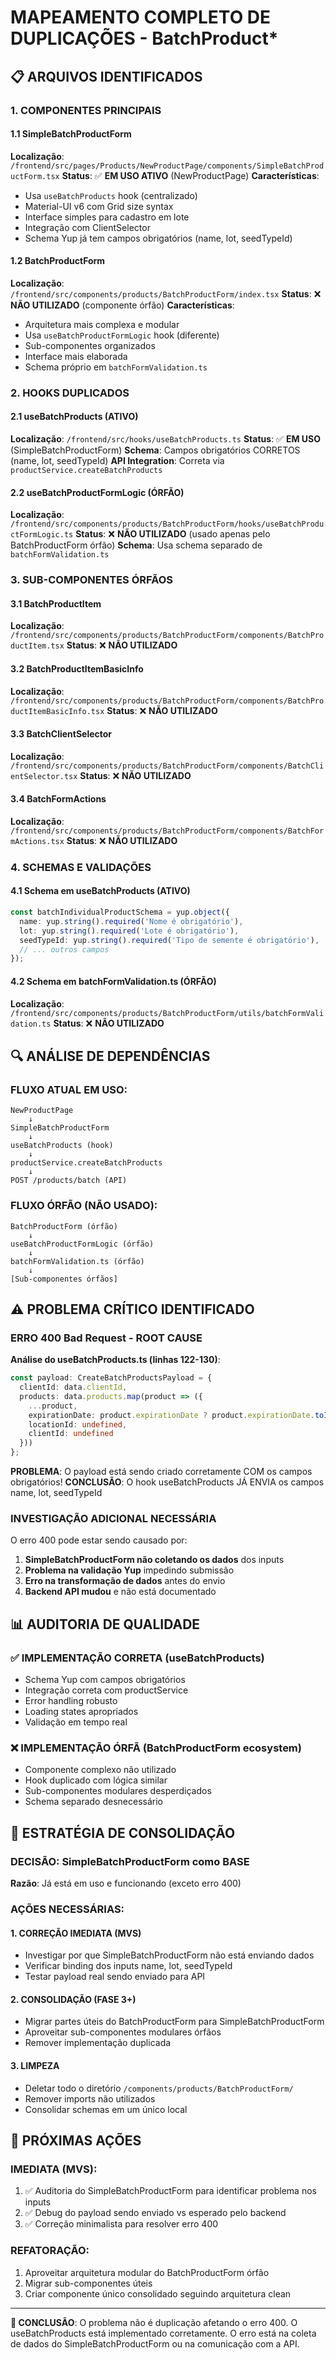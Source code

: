 # MAPEAMENTO COMPLETO DE DUPLICAÇÕES - BatchProduct*

## 📋 ARQUIVOS IDENTIFICADOS

### 1. COMPONENTES PRINCIPAIS

#### 1.1 SimpleBatchProductForm
**Localização**: `/frontend/src/pages/Products/NewProductPage/components/SimpleBatchProductForm.tsx`
**Status**: ✅ **EM USO ATIVO** (NewProductPage)
**Características**:
- Usa `useBatchProducts` hook (centralizado)
- Material-UI v6 com Grid size syntax
- Interface simples para cadastro em lote
- Integração com ClientSelector
- Schema Yup já tem campos obrigatórios (name, lot, seedTypeId)

#### 1.2 BatchProductForm
**Localização**: `/frontend/src/components/products/BatchProductForm/index.tsx`
**Status**: ❌ **NÃO UTILIZADO** (componente órfão)
**Características**:
- Arquitetura mais complexa e modular
- Usa `useBatchProductFormLogic` hook (diferente)
- Sub-componentes organizados
- Interface mais elaborada
- Schema próprio em `batchFormValidation.ts`

### 2. HOOKS DUPLICADOS

#### 2.1 useBatchProducts (ATIVO)
**Localização**: `/frontend/src/hooks/useBatchProducts.ts`
**Status**: ✅ **EM USO** (SimpleBatchProductForm)
**Schema**: Campos obrigatórios CORRETOS (name, lot, seedTypeId)
**API Integration**: Correta via `productService.createBatchProducts`

#### 2.2 useBatchProductFormLogic (ÓRFÃO)
**Localização**: `/frontend/src/components/products/BatchProductForm/hooks/useBatchProductFormLogic.ts`
**Status**: ❌ **NÃO UTILIZADO** (usado apenas pelo BatchProductForm órfão)
**Schema**: Usa schema separado de `batchFormValidation.ts`

### 3. SUB-COMPONENTES ÓRFÃOS

#### 3.1 BatchProductItem
**Localização**: `/frontend/src/components/products/BatchProductForm/components/BatchProductItem.tsx`
**Status**: ❌ **NÃO UTILIZADO**

#### 3.2 BatchProductItemBasicInfo
**Localização**: `/frontend/src/components/products/BatchProductForm/components/BatchProductItemBasicInfo.tsx`
**Status**: ❌ **NÃO UTILIZADO**

#### 3.3 BatchClientSelector
**Localização**: `/frontend/src/components/products/BatchProductForm/components/BatchClientSelector.tsx`
**Status**: ❌ **NÃO UTILIZADO**

#### 3.4 BatchFormActions
**Localização**: `/frontend/src/components/products/BatchProductForm/components/BatchFormActions.tsx`
**Status**: ❌ **NÃO UTILIZADO**

### 4. SCHEMAS E VALIDAÇÕES

#### 4.1 Schema em useBatchProducts (ATIVO)
```typescript
const batchIndividualProductSchema = yup.object({
  name: yup.string().required('Nome é obrigatório'),
  lot: yup.string().required('Lote é obrigatório'),
  seedTypeId: yup.string().required('Tipo de semente é obrigatório'),
  // ... outros campos
});
```

#### 4.2 Schema em batchFormValidation.ts (ÓRFÃO)
**Localização**: `/frontend/src/components/products/BatchProductForm/utils/batchFormValidation.ts`
**Status**: ❌ **NÃO UTILIZADO**

## 🔍 ANÁLISE DE DEPENDÊNCIAS

### FLUXO ATUAL EM USO:
```
NewProductPage
    ↓
SimpleBatchProductForm
    ↓
useBatchProducts (hook)
    ↓
productService.createBatchProducts
    ↓
POST /products/batch (API)
```

### FLUXO ÓRFÃO (NÃO USADO):
```
BatchProductForm (órfão)
    ↓
useBatchProductFormLogic (órfão)
    ↓
batchFormValidation.ts (órfão)
    ↓
[Sub-componentes órfãos]
```

## ⚠️ PROBLEMA CRÍTICO IDENTIFICADO

### ERRO 400 Bad Request - ROOT CAUSE
**Análise do useBatchProducts.ts (linhas 122-130)**:
```typescript
const payload: CreateBatchProductsPayload = {
  clientId: data.clientId,
  products: data.products.map(product => ({
    ...product,
    expirationDate: product.expirationDate ? product.expirationDate.toISOString() : undefined,
    locationId: undefined,
    clientId: undefined
  }))
};
```

**PROBLEMA**: O payload está sendo criado corretamente COM os campos obrigatórios!
**CONCLUSÃO**: O hook useBatchProducts JÁ ENVIA os campos name, lot, seedTypeId

### INVESTIGAÇÃO ADICIONAL NECESSÁRIA
O erro 400 pode estar sendo causado por:
1. **SimpleBatchProductForm não coletando os dados** dos inputs
2. **Problema na validação Yup** impedindo submissão
3. **Erro na transformação de dados** antes do envio
4. **Backend API mudou** e não está documentado

## 📊 AUDITORIA DE QUALIDADE

### ✅ IMPLEMENTAÇÃO CORRETA (useBatchProducts)
- Schema Yup com campos obrigatórios
- Integração correta com productService
- Error handling robusto
- Loading states apropriados
- Validação em tempo real

### ❌ IMPLEMENTAÇÃO ÓRFÃ (BatchProductForm ecosystem)
- Componente complexo não utilizado
- Hook duplicado com lógica similar
- Sub-componentes modulares desperdiçados
- Schema separado desnecessário

## 🎯 ESTRATÉGIA DE CONSOLIDAÇÃO

### DECISÃO: SimpleBatchProductForm como BASE
**Razão**: Já está em uso e funcionando (exceto erro 400)

### AÇÕES NECESSÁRIAS:

#### 1. CORREÇÃO IMEDIATA (MVS)
- Investigar por que SimpleBatchProductForm não está enviando dados
- Verificar binding dos inputs name, lot, seedTypeId
- Testar payload real sendo enviado para API

#### 2. CONSOLIDAÇÃO (FASE 3+)
- Migrar partes úteis do BatchProductForm para SimpleBatchProductForm
- Aproveitar sub-componentes modulares órfãos
- Remover implementação duplicada

#### 3. LIMPEZA
- Deletar todo o diretório `/components/products/BatchProductForm/`
- Remover imports não utilizados
- Consolidar schemas em um único local

## 🔧 PRÓXIMAS AÇÕES

### IMEDIATA (MVS):
1. ✅ Auditoria do SimpleBatchProductForm para identificar problema nos inputs
2. ✅ Debug do payload sendo enviado vs esperado pelo backend
3. ✅ Correção minimalista para resolver erro 400

### REFATORAÇÃO:
1. Aproveitar arquitetura modular do BatchProductForm órfão
2. Migrar sub-componentes úteis
3. Criar componente único consolidado seguindo arquitetura clean

---

**📌 CONCLUSÃO**: O problema não é duplicação afetando o erro 400. O useBatchProducts está implementado corretamente. O erro está na coleta de dados do SimpleBatchProductForm ou na comunicação com a API.
